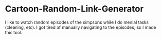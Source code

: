 # Cartoon-Random-Link-Generator
I like to watch random episodes of the simpsons while I do menial tasks (cleaning, etc). I got tired of manually navigating to the episodes, so I made this tool.
